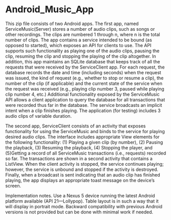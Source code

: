 # Android_Music_App




This zip file consists of two Android apps. 
The first app, named ServiceMusic(Server) stores a number of audio clips, such as songs or other recordings. 
The clips are numbered 1 through n, where n is the total number of clips. 
The app contains a service intended to be bound (as opposed to started), which exposes an API for clients to use. 
The API supports such functionality as playing one of the audio clips, pausing the clip, resuming the clip and stopping the playing of the clip altogether. 
In addition, this app maintains an SQLite database that keeps track of all the requests that were received by the ServiceClient app. For each request, the database records the date and time (including seconds) when the request was issued, the kind of request (e.g., whether to stop or resume a clip), the number of the clip (if applicable) and the current state of the service when the request was received (e.g., playing clip number 3, paused while playing clip number 4, etc.) Additional functionality exposed by the ServiceMusic API allows a client application to query the database for all transactions that were recorded thus far in the database. The service broadcasts an implicit intent when a clip finishes playing. The application (for testing) includes 3 audio clips of variable duration. 

The second app, ServiceClient consists of an activity that exposes functionality for using the ServiceMusic and binds to the service for playing desired audio clips. The interface includes appropriate View elements for the following functionality: 
(1) Playing a given clip (by number), 
(2) Pausing the playback, 
(3) Resuming the playback, 
(4) Stopping the player, and 
(5)Getting a record of all ServiceMusic transactions (i.e., requests) recorded so far. 
The transactions are shown in a second activity that contains a ListView. When the client activity is stopped, the service continues playing; however, the service is unbound and stopped if the activity is destroyed. Finally, when a broadcast is sent indicating that an audio clip has finished playing, the app displays an appropriate toast message on the device’s screen. 

Implementation notes. Use a Nexus 5 device running the latest Android platform available (API 21—Lollypop). 
Table layout is in such a way that it will display in portrait mode. 
Backward compatibility with previous Android versions is not provided but can be done with minimal work if needed. 


